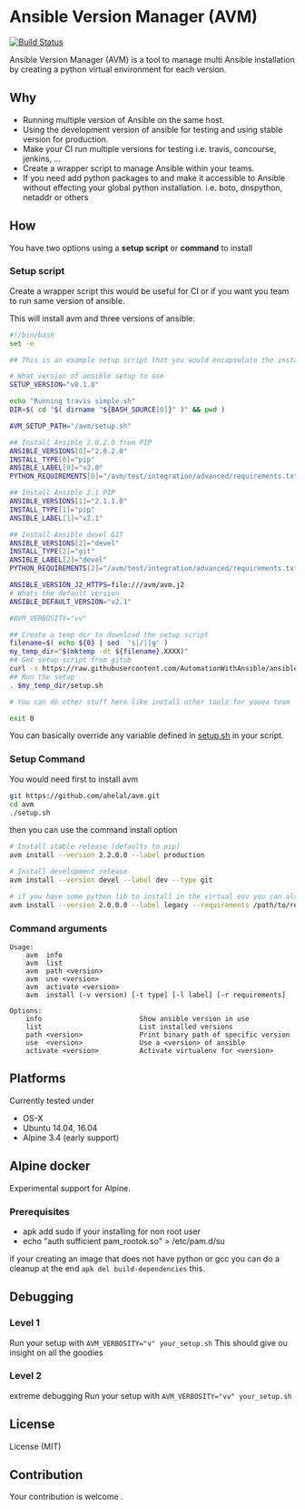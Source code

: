 # Ansible Version Manager (AVM)
[![Build Status](https://travis-ci.org/ahelal/avm.svg?branch=master)](https://travis-ci.org/ahelal/avm)

Ansible Version Manager (AVM) is a tool to manage multi Ansible installation by creating a python virtual environment for each version.

## Why
* Running multiple version of Ansible on the same host.
* Using the development version of ansible for testing and using stable version for production.
* Make your CI run multiple versions for testing i.e. travis, concourse, jenkins, ...
* Create a wrapper script to manage Ansible within your teams.
* If you need add python packages to and make it accessible to Ansible without effecting your global python installation. i.e. boto, dnspython, netaddr or others

## How

You have two options using a **setup script** or **command** to install

### Setup script
Create a wrapper script this would be useful for CI or if you want you team to run same version of ansible.

This will install avm and three versions of ansible.
```bash
#!/bin/bash
set -e

## This is an example setup script that you would encapsulate the installation

# What version of ansible setup to use
SETUP_VERSION="v0.1.0"

echo "Running travis simple.sh"
DIR=$( cd "$( dirname "${BASH_SOURCE[0]}" )" && pwd )

AVM_SETUP_PATH="/avm/setup.sh"

## Install Ansible 2.0.2.0 from PIP
ANSIBLE_VERSIONS[0]="2.0.2.0"
INSTALL_TYPE[0]="pip"
ANSIBLE_LABEL[0]="v2.0"
PYTHON_REQUIREMENTS[0]="/avm/test/integration/advanced/requirements.txt"

## Install Ansible 2.1 PIP
ANSIBLE_VERSIONS[1]="2.1.1.0"
INSTALL_TYPE[1]="pip"
ANSIBLE_LABEL[1]="v2.1"

## Install Ansible devel GIT
ANSIBLE_VERSIONS[2]="devel"
INSTALL_TYPE[2]="git"
ANSIBLE_LABEL[2]="devel"
PYTHON_REQUIREMENTS[2]="/avm/test/integration/advanced/requirements.txt"

ANSIBLE_VERSION_J2_HTTPS=file:///avm/avm.j2
# Whats the default version
ANSIBLE_DEFAULT_VERSION="v2.1"

#AVM_VERBOSITY="vv"

## Create a temp dir to download the setup script
filename=$( echo ${0} | sed  's|/||g' )
my_temp_dir="$(mktemp -dt ${filename}.XXXX)"
## Get setup script from gitub
curl -s https://raw.githubusercontent.com/AutomationWithAnsible/ansible-setup/${SETUP_VERSION}/setup.sh -o $my_temp_dir/setup.sh
## Run the setup
. $my_temp_dir/setup.sh

# You can do other stuff here like install other tools for youea team

exit 0
```

You can basically override any variable defined in [setup.sh](https://github.com/AutomationWithAnsible/ansible-setup/blob/master/setup.sh) in your script.

### Setup Command
You would need first to install avm
```bash
git https://github.com/ahelal/avm.git
cd avm
./setup.sh
```

then you can use the command install option
```bash
# Install stable release (defaults to pip)
avm install --version 2.2.0.0 --label production

# Install development release
avm install --version devel --label dev --type git

# if you have some python lib to install in the virtual env you can also add python requirements.txt file
avm install --version 2.0.0.0 --label legacy --requirements /path/to/requirements.txt
```

### Command arguments
```
Usage:
    avm  info
    avm  list
    avm  path <version>
    avm  use <version>
    avm  activate <version>
    avm  install (-v version) [-t type] [-l label] [-r requirements]

Options:
    info                        Show ansible version in use
    list                        List installed versions
    path <version>              Print binary path of specific version
    use  <version>              Use a <version> of ansible
    activate <version>          Activate virtualenv for <version>
```

## Platforms
Currently tested under
* OS-X
* Ubuntu 14.04, 16.04
* Alpine 3.4 (early support)

## Alpine docker

Experimental support for Alpine.

### Prerequisites
* apk add sudo
if your installing for non root user
* echo "auth       sufficient pam_rootok.so" > /etc/pam.d/su

if your creating an image that does not have python or gcc you can do a cleanup at the end
```apk del build-dependencies``` this.

## Debugging
### Level 1
Run your setup with ```AVM_VERBOSITY="v" your_setup.sh```
This should give ou insight on all the goodies
### Level 2
extreme debugging
Run your setup with ```AVM_VERBOSITY="vv" your_setup.sh```

## License
License (MIT)

## Contribution
Your contribution is welcome .

